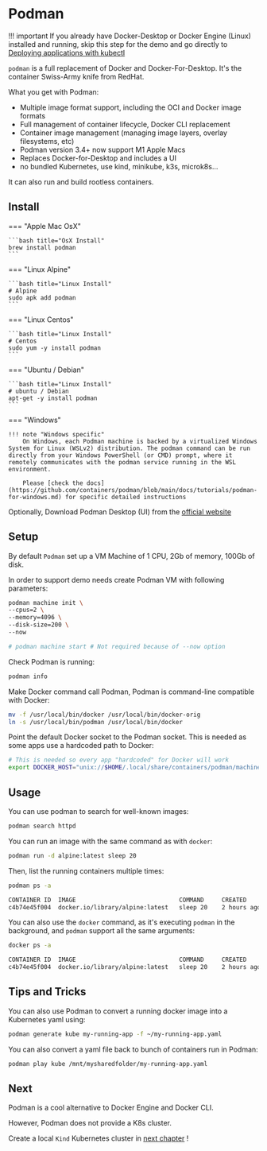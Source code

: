 # Podman

!!! important
    If you already have Docker-Desktop or Docker Engine (Linux) installed and running, skip this step for the demo and go directly to [Deploying applications with kubectl](../app_deployment.md)


`podman` is a full replacement of Docker and Docker-For-Desktop. It's the container Swiss-Army knife from RedHat.

What you get with Podman:

- Multiple image format support, including the OCI and Docker image formats
- Full management of container lifecycle, Docker CLI replacement
- Container image management (managing image layers, overlay filesystems, etc)
- Podman version 3.4+ now support M1 Apple Macs
- Replaces Docker-for-Desktop and includes a UI
- no bundled Kubernetes, use kind, minikube, k3s, microk8s...

It can also run and build rootless containers.
## Install

=== "Apple Mac OsX"

    ```bash title="OsX Install"
    brew install podman
    ```

=== "Linux Alpine"

    ```bash title="Linux Install"
    # Alpine
    sudo apk add podman
    ```

=== "Linux Centos"

    ```bash title="Linux Install"
    # Centos
    sudo yum -y install podman
    ```

=== "Ubuntu / Debian"

    ```bash title="Linux Install"
    # ubuntu / Debian
    apt-get -y install podman
    ```

=== "Windows"

    !!! note "Windows specific"
        On Windows, each Podman machine is backed by a virtualized Windows System for Linux (WSLv2) distribution. The podman command can be run directly from your Windows PowerShell (or CMD) prompt, where it remotely communicates with the podman service running in the WSL environment.

        Please [check the docs](https://github.com/containers/podman/blob/main/docs/tutorials/podman-for-windows.md) for specific detailed instructions


Optionally, Download Podman Desktop (UI) from the [official website](https://iongion.github.io/podman-desktop-companion/)

## Setup
    
By default `Podman` set up a VM Machine of 1 CPU, 2Gb of memory, 100Gb of disk.

In order to support demo needs create Podman VM with following parameters:

```bash
podman machine init \
--cpus=2 \
--memory=4096 \
--disk-size=200 \
--now

# podman machine start # Not required because of --now option
```

Check Podman is running:

```bash
podman info
```

Make Docker command call Podman, Podman is command-line compatible with Docker:

```bash
mv -f /usr/local/bin/docker /usr/local/bin/docker-orig
ln -s /usr/local/bin/podman /usr/local/bin/docker
```

Point the default Docker socket to the Podman socket. This is needed as some apps use a hardcoded path to Docker:

```bash
# This is needed so every app "hardcoded" for Docker will work
export DOCKER_HOST="unix://$HOME/.local/share/containers/podman/machine/podman-machine-default/podman.sock"
```

## Usage

You can use podman to search for well-known images: 

```bash
podman search httpd
```

You can run an image with the same command as with `docker`:

```bash
podman run -d alpine:latest sleep 20
```

Then, list the running containers multiple times:

```bash
podman ps -a
```
```bash title="output"
CONTAINER ID  IMAGE                             COMMAND     CREATED      STATUS                 PORTS     NAMES
c4b74e45f004  docker.io/library/alpine:latest   sleep 20    2 hours ago  Up 2 hours ago                   loving_wu
```

You can also use the `docker` command, as it's executing `podman` in the background, and `podman` support all the same arguments:

```bash
docker ps -a
```
```bash title="output"
CONTAINER ID  IMAGE                             COMMAND     CREATED      STATUS                 PORTS     NAMES
c4b74e45f004  docker.io/library/alpine:latest   sleep 20    2 hours ago  Exited (0) 2 hours ago
```

## Tips and Tricks

You can also use Podman to convert a running docker image into a Kubernetes yaml using:

```bash
podman generate kube my-running-app -f ~/my-running-app.yaml
```

You can also convert a yaml file back to bunch of containers run in Podman:

```bash
podman play kube /mnt/mysharedfolder/my-running-app.yaml
```


## Next

Podman is a cool alternative to Docker Engine and Docker CLI. 

However, Podman does not provide a K8s cluster.

Create a local `Kind` Kubernetes cluster in [next chapter](kind.md) !